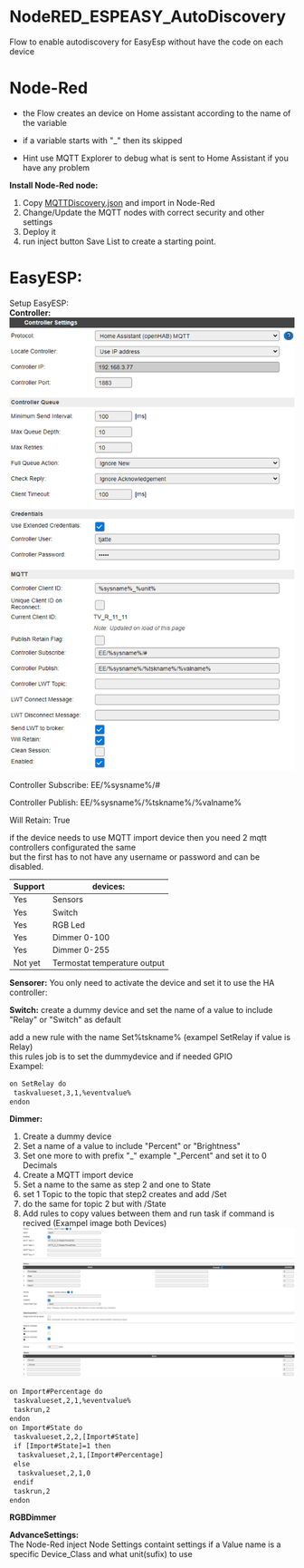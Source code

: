 # NodeRED_ESPEASY_AutoDiscovery  
Flow to enable autodiscovery for EasyEsp without have the code on each device 

# Node-Red
* the Flow creates an device on Home assistant according to the name of the variable
* if a variable starts with "_" then its skipped

* Hint use MQTT Explorer to debug what is sent to Home Assistant if you have any problem

**Install Node-Red node:**

1. Copy [MQTTDiscovery.json](MQTTDiscovery.json) and import in Node-Red
2. Change/Update the MQTT nodes with correct security and other settings
3. Deploy it
4. run inject button Save List to create a starting point.



# EasyESP:  
Setup EasyESP:  
**Controller:**  
![EasyEsp Controller](Controller.PNG)

Controller Subscribe: EE/%sysname%/#

Controller Publish: EE/%sysname%/%tskname%/%valname%

Will Retain: True  

if the device needs to use MQTT import device then you need 2 mqtt controllers configurated the same  
but the first has to not have any username or password and can be disabled.  

Support | devices:  
--------|---------
Yes | Sensors 
Yes | Switch
Yes | RGB Led  
Yes | Dimmer 0-100  
Yes | Dimmer 0-255  
Not yet  | Termostat temperature output

**Sensorer:**
You only need to activate the device and set it to use the HA controller:



**Switch:**
create a dummy device and set the name of a value to include "Relay" or "Switch" as default  

add a new rule with the name Set%tskname% (exampel SetRelay if value is Relay)   
this rules job is to set the dummydevice and if needed GPIO  
Exampel:  
```
on SetRelay do
 taskvalueset,3,1,%eventvalue%
endon
```

**Dimmer:**
1. Create a dummy device 
2. Set a name of a value to include "Percent" or "Brightness"
3. Set one more to with prefix "_" example "_Percent" and set it to 0 Decimals
3. Create a MQTT import device
4. Set a name to the same as step 2 and one to State
5. set 1 Topic to the topic that step2 creates and add /Set
6. do the same for topic 2 but with /State
7. Add rules to copy values between them and run task if command is recived
(Exampel image both Devices)
![MQTT Import](Dimmer_MQTTImport.PNG)
![Dummy Device](Dimmer_DummyDevice.PNG)
```
on Import#Percentage do
 taskvalueset,2,1,%eventvalue%
 taskrun,2
endon
on Import#State do
 taskvalueset,2,2,[Import#State]
 if [Import#State]=1 then
  taskvalueset,2,1,[Import#Percentage]
 else
  taskvalueset,2,1,0
 endif
 taskrun,2
endon
```
**RGBDimmer**

**AdvanceSettings:**  
The Node-Red inject Node Settings containt settings if a Value name is a specific Device_Class and what unit(sufix) to use
